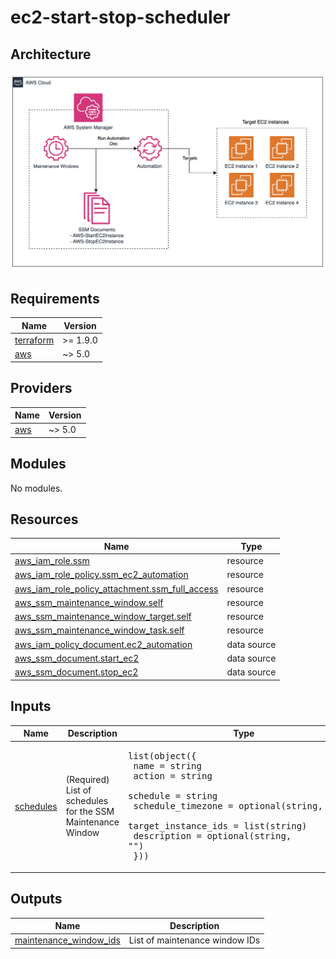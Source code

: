 # ec2-start-stop-scheduler

## Architecture
![alt text](docs/architecture.png)

<!-- BEGINNING OF PRE-COMMIT-TERRAFORM DOCS HOOK -->
## Requirements

| Name | Version |
|------|---------|
| <a name="requirement_terraform"></a> [terraform](#requirement\_terraform) | >= 1.9.0 |
| <a name="requirement_aws"></a> [aws](#requirement\_aws) | ~> 5.0 |

## Providers

| Name | Version |
|------|---------|
| <a name="provider_aws"></a> [aws](#provider\_aws) | ~> 5.0 |

## Modules

No modules.

## Resources

| Name | Type |
|------|------|
| [aws_iam_role.ssm](https://registry.terraform.io/providers/hashicorp/aws/latest/docs/resources/iam_role) | resource |
| [aws_iam_role_policy.ssm_ec2_automation](https://registry.terraform.io/providers/hashicorp/aws/latest/docs/resources/iam_role_policy) | resource |
| [aws_iam_role_policy_attachment.ssm_full_access](https://registry.terraform.io/providers/hashicorp/aws/latest/docs/resources/iam_role_policy_attachment) | resource |
| [aws_ssm_maintenance_window.self](https://registry.terraform.io/providers/hashicorp/aws/latest/docs/resources/ssm_maintenance_window) | resource |
| [aws_ssm_maintenance_window_target.self](https://registry.terraform.io/providers/hashicorp/aws/latest/docs/resources/ssm_maintenance_window_target) | resource |
| [aws_ssm_maintenance_window_task.self](https://registry.terraform.io/providers/hashicorp/aws/latest/docs/resources/ssm_maintenance_window_task) | resource |
| [aws_iam_policy_document.ec2_automation](https://registry.terraform.io/providers/hashicorp/aws/latest/docs/data-sources/iam_policy_document) | data source |
| [aws_ssm_document.start_ec2](https://registry.terraform.io/providers/hashicorp/aws/latest/docs/data-sources/ssm_document) | data source |
| [aws_ssm_document.stop_ec2](https://registry.terraform.io/providers/hashicorp/aws/latest/docs/data-sources/ssm_document) | data source |

## Inputs

| Name | Description | Type | Default | Required |
|------|-------------|------|---------|:--------:|
| <a name="input_schedules"></a> [schedules](#input\_schedules) | (Required) List of schedules for the SSM Maintenance Window | <pre>list(object({<br/>    name                = string<br/>    action              = string<br/>    schedule            = string<br/>    schedule_timezone   = optional(string, "UTC")<br/>    target_instance_ids = list(string)<br/>    description         = optional(string, "")<br/>  }))</pre> | n/a | yes |

## Outputs

| Name | Description |
|------|-------------|
| <a name="output_maintenance_window_ids"></a> [maintenance\_window\_ids](#output\_maintenance\_window\_ids) | List of maintenance window IDs |
<!-- END OF PRE-COMMIT-TERRAFORM DOCS HOOK -->
